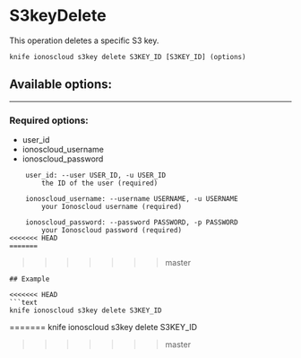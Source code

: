 # S3keyDelete

This operation deletes a specific S3 key.

    knife ionoscloud s3key delete S3KEY_ID [S3KEY_ID] (options)


## Available options:
---

### Required options:
* user_id
* ionoscloud_username
* ionoscloud_password

```
    user_id: --user USER_ID, -u USER_ID
        the ID of the user (required)

    ionoscloud_username: --username USERNAME, -u USERNAME
        your Ionoscloud username (required)

    ionoscloud_password: --password PASSWORD, -p PASSWORD
        your Ionoscloud password (required)
<<<<<<< HEAD
=======

```
>>>>>>> master

```
## Example

<<<<<<< HEAD
```text
knife ionoscloud s3key delete S3KEY_ID 
```
=======
    knife ionoscloud s3key delete S3KEY_ID 
>>>>>>> master
